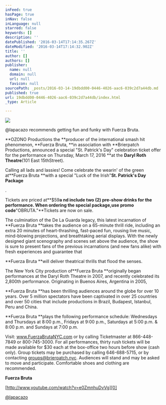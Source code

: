 ```yaml
---
inFeed: true
hasPage: true
inNav: false
inLanguage: null
starred: false
keywords: []
description: ''
datePublished: '2016-03-14T17:14:35.267Z'
dateModified: '2016-03-14T17:14:32.902Z'
title: ''
author: []
authors: []
publisher:
  name: null
  domain: null
  url: null
  favicon: null
sourcePath: _posts/2016-03-14-19dbdd00-0446-4026-aac6-039c2d7a44db.md
published: true
url: 19dbdd00-0446-4026-aac6-039c2d7a44db/index.html
_type: Article

---
```

![](https://the-grid-user-content.s3-us-west-2.amazonaws.com/55df728c-6e9c-44b1-9706-1fc2d0a35650.jpg)

@lapacazo recommends getting fun and funky with Fuerza Bruta.

**OZONO Productions the **producer of the international smash hit phenomenon, **Fuerza Bruta, **in association with **Brierpatch Productions, announced a special "St. Patrick's Day" celebration ticket offer for the performance on Thursday, March 17, 2016 **at the **Daryl Roth Theatre**(101 East 15thStreet).

Calling all lads and lassies! Come celebrate the wearin' of the green at**Fuerza Bruta **with a special "Luck of the Irish"**St. Patrick's Day Package**

.

Tickets are priced at**$59**a nd include two (2) pre-show drinks for the performance. When ordering the special package,use promo code**"OBRUTA."**Tickets are now on sale.

The culmination of the De La Guarda legacy, this latest incarnation of **Fuerza Bruta **takes the audience on a 65-minute thrill ride, including an extra 20 minutes of heart-thrashing, fast-paced fun, rousing live music, mind-blowing projections, and breathtaking aerial displays. With the newly designed giant scenography and scenes set above the audience, the show is sure to present fans of the previous incarnations (and new fans alike) with fresh experiences and guarantee that

**Fuerza Bruta **will deliver theatrical thrills that flood the senses.

The New York City production of**Fuerza Bruta **originally began performances at the Daryl Roth Theatre in 2007, and recently celebrated its 2,800th performance. Originating in Buenos Aires, Argentina in 2005,

**Fuerza Bruta **has been thrilling audiences around the globe for over 10 years. Over 5 million spectators have been captivated in over 25 countries and over 50 cities that include productions in Brazil, Budapest, Istanbul, Peru and China.   

**Fuerza Bruta **plays the following performance schedule:  Wednesdays and Thursdays at 8:00 p.m., Fridays at 9:00 p.m., Saturdays at 5:00 p.m. & 8:00 p.m. and Sundays at 7:00 p.m.

Visit: www.FuerzaBrutaNYC.com or by calling Ticketmaster at 866-448-7849 or 800-745-3000\. For all performances, thirty rush tickets will be made available for $30 each at the box-office two hours before show (cash only). Group tickets may be purchased by calling 646-688-5715, or by contacting groups@brierpatch.nyc.  Audiences will stand and may be asked to move and participate. Comfortable shoes and clothing are recommended. 

**Fuerza Bruta**

[http://www.youtube.com/watch?v=e0ZmnhuDvVg][0]

[][0]

[@lapacazo][1]

[0]: http://www.youtube.com/watch?v=e0ZmnhuDvVg
[1]: @lapacazo